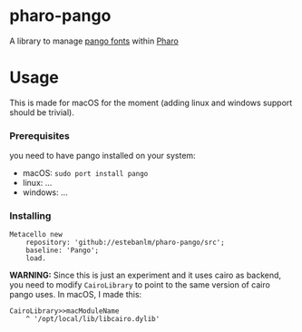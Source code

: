 # pharo-pango
A library to manage [pango fonts](http://www.pango.org) within [Pharo](http://pharo.org)

# Usage
This is made for macOS for the moment (adding linux and windows support should be trivial).  

### Prerequisites 
you need to have pango installed on your system: 

- macOS: `sudo port install pango`
- linux: ...
- windows: ...

### Installing
```Smalltalk
Metacello new 
	repository: 'github://estebanlm/pharo-pango/src';
	baseline: 'Pango';
	load.
```
**WARNING:** Since this is just an experiment and it uses cairo as backend, you need to modify `CairoLibrary` to point to the same version of cairo pango uses. In macOS, I made this: 

```Smalltalk 
CairoLibrary>>macModuleName
	^ '/opt/local/lib/libcairo.dylib'
```
